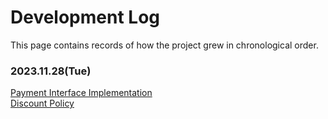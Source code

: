 # Development Log

This page contains records of how the project grew in chronological order.

### 2023.11.28(Tue)
[Payment Interface Implementation](development-log/2023-11-28/payment-interface.md)</br>
[Discount Policy](development-log/2023-11-28/discount-policy.md)</br>
